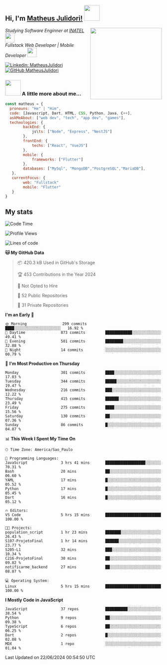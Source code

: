 <h2> Hi, I'm <a href="https://matheusjulidori.github.io" target="_blank">Matheus Julidori!</a> <img src="https://media.giphy.com/media/12oufCB0MyZ1Go/giphy.gif" width="50"></h2>
<img align='right' src="https://media.giphy.com/media/3oKIPnAiaMCws8nOsE/giphy.gif" width="230" height="auto">
<p><em>Studying Software Enginner at <a href="http://www.inatel.br" target="_blank">INATEL</a><img src="https://media.giphy.com/media/fYSnHlufseco8Fh93Z/giphy.gif" width="30"></br>
  Fullstack Web Developer | Mobile Developer <img src="https://media.giphy.com/media/WUlplcMpOCEmTGBtBW/giphy.gif" width="30">
</em></p>

[![Linkedin: MatheusJulidori](https://img.shields.io/badge/-MatheusJulidori-blue?style=flat-square&logo=Linkedin&logoColor=white&link=https://www.linkedin.com/in/MatheusJulidori/)](https://www.linkedin.com/in/MatheusJulidori/)
[![GitHub MatheusJulidori](https://img.shields.io/github/followers/matheusjulidori?label=follow&style=social)](https://github.com/MatheusJulidori)


### <img src="https://media.giphy.com/media/VgCDAzcKvsR6OM0uWg/giphy.gif" width="50"> A little more about me...  

```javascript
const matheus = {
  pronouns: "He" | "Him",
  code: [Javascript, Dart, HTML, CSS, Python, Java, C++],
  askMeAbout: ["web dev", "tech", "app dev", "games"],
  technologies: {
        backEnd: {
            js\ts: ["Node", "Express", "NestJS"]
        },
        frontEnd: {
            techs: ["React", "VueJS"]
        },
        mobile: {
            frameworks: ["Flutter"]
        },
        databases: ["MySql", "MongoDB","PostgreSQL","MariaDB"],
   },
   currentFocus: {
        web: "Fullstack"
        mobile: "Flutter"
   }
}
```
<h2>My stats</h2>

<!--START_SECTION:waka-->
![Code Time](http://img.shields.io/badge/Code%20Time-636%20hrs%2026%20mins-blue)

![Profile Views](http://img.shields.io/badge/Profile%20Views-0-blue)

![Lines of code](https://img.shields.io/badge/From%20Hello%20World%20I%27ve%20Written-6.7%20million%20lines%20of%20code-blue)

**🐱 My GitHub Data** 

> 📦 420.3 kB Used in GitHub's Storage 
 > 
> 🏆 453 Contributions in the Year 2024
 > 
> 🚫 Not Opted to Hire
 > 
> 📜 52 Public Repositories 
 > 
> 🔑 31 Private Repositories 
 > 
**I'm an Early 🐤** 

```text
🌞 Morning                299 commits         ████░░░░░░░░░░░░░░░░░░░░░   16.92 % 
🌆 Daytime                873 commits         ████████████░░░░░░░░░░░░░   49.41 % 
🌃 Evening                581 commits         ████████░░░░░░░░░░░░░░░░░   32.88 % 
🌙 Night                  14 commits          ░░░░░░░░░░░░░░░░░░░░░░░░░   00.79 % 
```
📅 **I'm Most Productive on Thursday** 

```text
Monday                   301 commits         ████░░░░░░░░░░░░░░░░░░░░░   17.03 % 
Tuesday                  344 commits         █████░░░░░░░░░░░░░░░░░░░░   19.47 % 
Wednesday                216 commits         ███░░░░░░░░░░░░░░░░░░░░░░   12.22 % 
Thursday                 415 commits         ██████░░░░░░░░░░░░░░░░░░░   23.49 % 
Friday                   275 commits         ████░░░░░░░░░░░░░░░░░░░░░   15.56 % 
Saturday                 130 commits         ██░░░░░░░░░░░░░░░░░░░░░░░   07.36 % 
Sunday                   86 commits          █░░░░░░░░░░░░░░░░░░░░░░░░   04.87 % 
```


📊 **This Week I Spent My Time On** 

```text
🕑︎ Time Zone: America/Sao_Paulo

💬 Programming Languages: 
JavaScript               3 hrs 41 mins       ██████████████████░░░░░░░   70.31 % 
Bash                     20 mins             ██░░░░░░░░░░░░░░░░░░░░░░░   06.60 % 
YAML                     17 mins             █░░░░░░░░░░░░░░░░░░░░░░░░   05.52 % 
Python                   17 mins             █░░░░░░░░░░░░░░░░░░░░░░░░   05.45 % 
Dart                     16 mins             █░░░░░░░░░░░░░░░░░░░░░░░░   05.12 % 

🔥 Editors: 
VS Code                  5 hrs 15 mins       █████████████████████████   100.00 % 

🐱‍💻 Projects: 
population_script        1 hr 23 mins        ███████░░░░░░░░░░░░░░░░░░   26.43 % 
S107-ProjetoFinal        1 hr 14 mins        ██████░░░░░░░░░░░░░░░░░░░   23.77 % 
S205-L1                  32 mins             ███░░░░░░░░░░░░░░░░░░░░░░   10.34 % 
C216-ProjetoFinal        30 mins             ██░░░░░░░░░░░░░░░░░░░░░░░   09.82 % 
notificarme_backend      27 mins             ██░░░░░░░░░░░░░░░░░░░░░░░   08.87 % 

💻 Operating System: 
Linux                    5 hrs 15 mins       █████████████████████████   100.00 % 
```

**I Mostly Code in JavaScript** 

```text
JavaScript               37 repos            ██████████░░░░░░░░░░░░░░░   38.54 % 
Python                   9 repos             ██░░░░░░░░░░░░░░░░░░░░░░░   09.38 % 
TypeScript               6 repos             ██░░░░░░░░░░░░░░░░░░░░░░░   06.25 % 
Dart                     2 repos             █░░░░░░░░░░░░░░░░░░░░░░░░   02.08 % 
MDX                      1 repo              ░░░░░░░░░░░░░░░░░░░░░░░░░   01.04 % 
```




 Last Updated on 22/06/2024 00:54:50 UTC
<!--END_SECTION:waka-->
